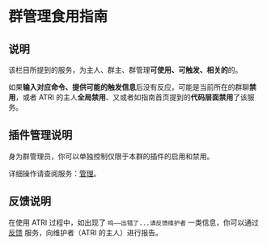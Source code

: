 # 群管理食用指南

## 说明
该栏目所提到的服务，为主人、群主、群管理**可使用、可触发、相关的**的。

如果**输入对应命令、提供可能的触发信息**后没有反应，可能是当前所在的群聊**禁用**，或者 ATRI 的主人**全局禁用**、又或者如指南首页提到的**代码层面禁用**了该服务。

## 插件管理说明
身为群管理员，你可以单独控制仅限于本群的插件的启用和禁用。

详细操作请查阅服务：[管理](../service/manage.md)。

## 反馈说明
在使用 ATRI 过程中，如出现了 `呜——出错了...请反馈维护者` 一类信息，你可以通过 [反馈](../service/repo.md) 服务，向维护者（ATRI 的主人）进行报告。
